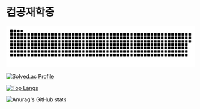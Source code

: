 # 컴공재학중

<a href=#><img src="contributions.svg"></a>

[![Solved.ac Profile](http://mazassumnida.wtf/api/v2/generate_badge?boj=ddaa63777)](https://solved.ac/ddaa63777/)

[![Top Langs](https://github-readme-stats.vercel.app/api/top-langs/?username=kimminji-1130&layout=compact)](https://github.com/kimminji-1130/github-readme-stats)

![Anurag's GitHub stats](https://github-readme-stats.vercel.app/api?username=kimminji-1130&show_icons=true&theme=tokyonight)
